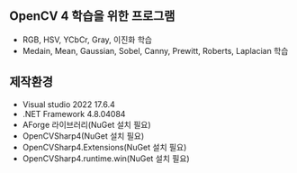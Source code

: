 ## OpenCV 4 학습을 위한 프로그램
+ RGB, HSV, YCbCr, Gray, 이진화 학습
+ Medain, Mean, Gaussian, Sobel, Canny, Prewitt, Roberts, Laplacian 학습

## 제작환경 
+ Visual studio 2022 17.6.4
+ .NET Framework 4.8.04084
+ AForge 라이브러리(NuGet 설치 필요)
+ OpenCVSharp4(NuGet 설치 필요)
+ OpenCVSharp4.Extensions(NuGet 설치 필요)
+ OpenCVSharp4.runtime.win(NuGet 설치 필요)
